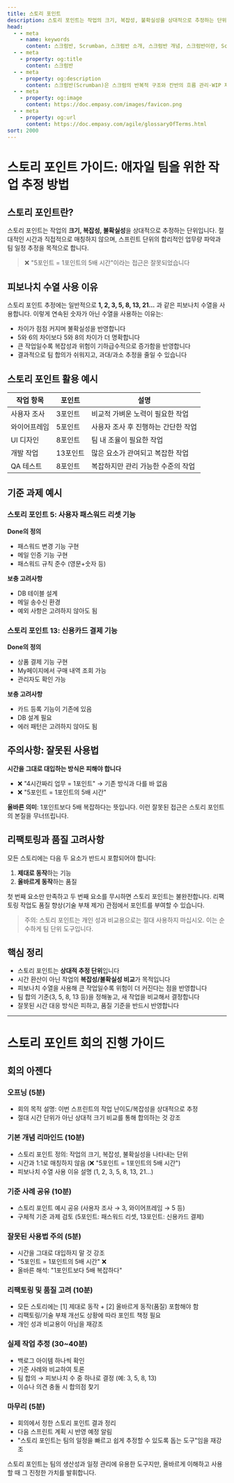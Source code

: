 ```yaml
---
title: 스토리 포인트
description: 스토리 포인트는 작업의 크기, 복잡성, 불확실성을 상대적으로 추정하는 단위입니다. 절대적인 시간과 직접적으로 매칭하지 않으며, 스프린트 단위의 합리적인 업무량 파악과 팀 일정 추정을 목적으로 합니다.
head:
  - - meta
    - name: keywords
      content: 스크럼반, Scrumban, 스크럼반 소개, 스크럼반 개념, 스크럼반이란, Scrumban 소개, Scrumban 개념, 스크럼과 칸반 차이, 스크럼 vs 칸반, 애자일 방법론, 애자일 프레임워크, 칸반 방법론, 스크럼 방법론, 스크럼반 프로세스, 스크럼반 운영 가이드, 스크럼반 보드, WIP 제한, 작업 흐름 관리, 칸반 보드 사용법, 스크럼반 장점, 스크럼반 특징, 스크럼반 효과, 스크럼반 활용 사례, 스크럼반 도입 효과, 스크럼반 Jira 설정, 스크럼반 보드 템플릿, Scrumban 툴, 스크럼반 협업툴, 스크럼반 워크플로우, 애자일 프로젝트 관리, 업무 효율화 방법론, 반복적 작업 관리, 병목 현상 해결
  - - meta
    - property: og:title
      content: 스크럼반
  - - meta
    - property: og:description
      content: 스크럼반(Scrumban)은 스크럼의 반복적 구조와 칸반의 흐름 관리·WIP 제한을 결합해 유연하고 효율적으로 작업을 관리하는 하이브리드 애자일 방법론입니다.
  - - meta
    - property: og:image
      content: https://doc.empasy.com/images/favicon.png
  - - meta
    - property: og:url
      content: https://doc.empasy.com/agile/glossaryOfTerms.html
sort: 2000
---
```


# 스토리 포인트 가이드: 애자일 팀을 위한 작업 추정 방법

## 스토리 포인트란?

스토리 포인트는 작업의 **크기, 복잡성, 불확실성**을 상대적으로 추정하는 단위입니다. 절대적인 시간과 직접적으로 매칭하지 않으며, 스프린트 단위의 합리적인 업무량 파악과 팀 일정 추정을 목적으로 합니다.

> ❌ "5포인트 = 1포인트의 5배 시간"이라는 접근은 잘못되었습니다

## 피보나치 수열 사용 이유

스토리 포인트 추정에는 일반적으로 **1, 2, 3, 5, 8, 13, 21...** 과 같은 피보나치 수열을 사용합니다. 이렇게 연속된 숫자가 아닌 수열을 사용하는 이유는:

- 차이가 점점 커지며 불확실성을 반영합니다
- 5와 6의 차이보다 5와 8의 차이가 더 명확합니다
- 큰 작업일수록 복잡성과 위험이 기하급수적으로 증가함을 반영합니다
- 결과적으로 팀 합의가 쉬워지고, 과대/과소 추정을 줄일 수 있습니다

## 스토리 포인트 활용 예시

| 작업 항목    | 포인트   | 설명                                |
| ------------ | -------- | ----------------------------------- |
| 사용자 조사  | 3포인트  | 비교적 가벼운 노력이 필요한 작업    |
| 와이어프레임 | 5포인트  | 사용자 조사 후 진행하는 간단한 작업 |
| UI 디자인    | 8포인트  | 팀 내 조율이 필요한 작업            |
| 개발 작업    | 13포인트 | 많은 요소가 관여되고 복잡한 작업    |
| QA 테스트    | 8포인트  | 복잡하지만 관리 가능한 수준의 작업  |

## 기준 과제 예시

### 스토리 포인트 5: 사용자 패스워드 리셋 기능

**Done의 정의**

- 패스워드 변경 기능 구현
- 메일 인증 기능 구현
- 패스워드 규칙 준수 (영문+숫자 등)

**보충 고려사항**

- DB 테이블 설계
- 메일 송수신 환경
- 예외 사항은 고려하지 않아도 됨

### 스토리 포인트 13: 신용카드 결제 기능

**Done의 정의**

- 상품 결제 기능 구현
- My페이지에서 구매 내역 조회 가능
- 관리자도 확인 가능

**보충 고려사항**

- 카드 등록 기능이 기존에 있음
- DB 설계 필요
- 에러 패턴은 고려하지 않아도 됨

## 주의사항: 잘못된 사용법

**시간을 그대로 대입하는 방식은 피해야 합니다**

- ❌ "4시간짜리 업무 = 1포인트" → 기존 방식과 다를 바 없음
- ❌ "5포인트 = 1포인트의 5배 시간"

**올바른 의미**: 1포인트보다 5배 복잡하다는 뜻입니다. 이런 잘못된 접근은 스토리 포인트의 본질을 무너뜨립니다.

## 리팩토링과 품질 고려사항

모든 스토리에는 다음 두 요소가 반드시 포함되어야 합니다:

1. **제대로 동작**하는 기능
2. **올바르게 동작**하는 품질

첫 번째 요소만 만족하고 두 번째 요소를 무시하면 스토리 포인트는 불완전합니다. 리팩토링 작업도 품질 향상(기술 부채 제거) 관점에서 포인트를 부여할 수 있습니다.

> 주의: 스토리 포인트는 개인 성과 비교용으로는 절대 사용하지 마십시오. 이는 순수하게 팀 단위 도구입니다.

## 핵심 정리

- 스토리 포인트는 **상대적 추정 단위**입니다
- 시간 환산이 아닌 작업의 **복잡성/불확실성 비교**가 목적입니다
- 피보나치 수열을 사용해 큰 작업일수록 위험이 더 커진다는 점을 반영합니다
- 팀 합의 기준(3, 5, 8, 13 등)을 정해놓고, 새 작업을 비교해서 결정합니다
- 잘못된 시간 대응 방식은 피하고, 품질 기준을 반드시 반영합니다

---

# 스토리 포인트 회의 진행 가이드

## 회의 아젠다

### 오프닝 (5분)

- 회의 목적 설명: 이번 스프린트의 작업 난이도/복잡성을 상대적으로 추정
- 절대 시간 단위가 아닌 상대적 크기 비교를 통해 합의하는 것 강조

### 기본 개념 리마인드 (10분)

- 스토리 포인트 정의: 작업의 크기, 복잡성, 불확실성을 나타내는 단위
- 시간과 1:1로 매칭하지 않음 (❌ "5포인트 = 1포인트의 5배 시간")
- 피보나치 수열 사용 이유 설명 (1, 2, 3, 5, 8, 13, 21...)

### 기준 사례 공유 (10분)

- 스토리 포인트 예시 공유 (사용자 조사 → 3, 와이어프레임 → 5 등)
- 구체적 기준 과제 검토 (5포인트: 패스워드 리셋, 13포인트: 신용카드 결제)

### 잘못된 사용법 주의 (5분)

- 시간을 그대로 대입하지 말 것 강조
- "5포인트 = 1포인트의 5배 시간" ❌
- 올바른 해석: "1포인트보다 5배 복잡하다"

### 리팩토링 및 품질 고려 (10분)

- 모든 스토리에는 [1] 제대로 동작 + [2] 올바르게 동작(품질) 포함해야 함
- 리팩토링/기술 부채 개선도 상황에 따라 포인트 책정 필요
- 개인 성과 비교용이 아님을 재강조

### 실제 작업 추정 (30~40분)

- 백로그 아이템 하나씩 확인
- 기준 사례와 비교하여 토론
- 팀 합의 → 피보나치 수 중 하나로 결정 (예: 3, 5, 8, 13)
- 이슈나 의견 충돌 시 합의점 찾기

### 마무리 (5분)

- 회의에서 정한 스토리 포인트 결과 정리
- 다음 스프린트 계획 시 반영 예정 알림
- "스토리 포인트는 팀의 일정을 빠르고 쉽게 추정할 수 있도록 돕는 도구"임을 재강조

스토리 포인트는 팀의 생산성과 일정 관리에 유용한 도구지만, 올바르게 이해하고 사용할 때 그 진정한 가치를 발휘합니다.
